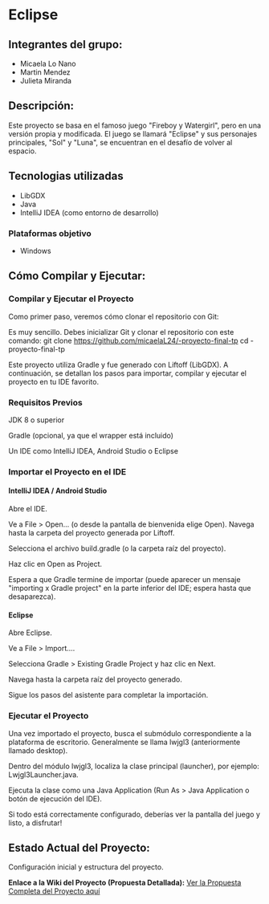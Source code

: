 # Eclipse

## Integrantes del grupo: 
- Micaela Lo Nano 
- Martin Mendez
- Julieta Miranda

## Descripción: 
Este proyecto se basa en el famoso juego "Fireboy y Watergirl", pero en una versión propia y modificada. El juego se llamará "Eclipse" y sus personajes principales, "Sol" y "Luna", se encuentran en el desafío de volver al espacio.

## Tecnologias utilizadas
- LibGDX
- Java
- IntelliJ IDEA (como entorno de desarrollo)

### Plataformas objetivo
- Windows

## Cómo Compilar y Ejecutar: 
### Compilar y Ejecutar el Proyecto
Como primer paso, veremos cómo clonar el repositorio con Git:

Es muy sencillo. Debes inicializar Git y clonar el repositorio con este comando:
git clone https://github.com/micaelaL24/-proyecto-final-tp 
cd -proyecto-final-tp

Este proyecto utiliza Gradle y fue generado con Liftoff (LibGDX). A continuación, se detallan los pasos para importar, compilar y ejecutar el proyecto en tu IDE favorito.

### Requisitos Previos
JDK 8 o superior

Gradle (opcional, ya que el wrapper está incluido)

Un IDE como IntelliJ IDEA, Android Studio o Eclipse

### Importar el Proyecto en el IDE
#### IntelliJ IDEA / Android Studio

Abre el IDE.

Ve a File > Open... (o desde la pantalla de bienvenida elige Open).
Navega hasta la carpeta del proyecto generada por Liftoff.

Selecciona el archivo build.gradle (o la carpeta raíz del proyecto).

Haz clic en Open as Project.

Espera a que Gradle termine de importar (puede aparecer un mensaje "importing x Gradle project" en la parte inferior del IDE; espera hasta que desaparezca).

#### Eclipse
Abre Eclipse.

Ve a File > Import....

Selecciona Gradle > Existing Gradle Project y haz clic en Next.

Navega hasta la carpeta raíz del proyecto generado.

Sigue los pasos del asistente para completar la importación.

### Ejecutar el Proyecto
Una vez importado el proyecto, busca el submódulo correspondiente a la plataforma de escritorio. Generalmente se llama lwjgl3 (anteriormente llamado desktop).

Dentro del módulo lwjgl3, localiza la clase principal (launcher), por ejemplo:
Lwjgl3Launcher.java.

Ejecuta la clase como una Java Application (Run As > Java Application o botón de ejecución del IDE).

Si todo está correctamente configurado, deberías ver la pantalla del juego y listo, a disfrutar!

## Estado Actual del Proyecto: 
Configuración inicial y estructura del proyecto.

**Enlace a la Wiki del Proyecto (Propuesta Detallada):**
[Ver la Propuesta Completa del Proyecto
aquí](https://github.com/micaelaL24/-proyecto-final-tp/wiki)
